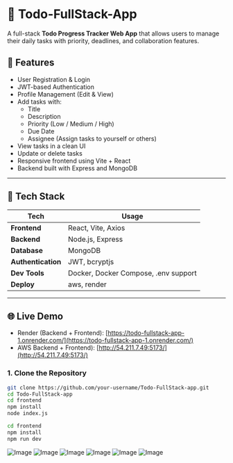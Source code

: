 # 📝 Todo-FullStack-App

A full-stack **Todo Progress Tracker Web App** that allows users to manage their daily tasks with priority, deadlines, and collaboration features.

## 🚀 Features

- User Registration & Login
- JWT-based Authentication
- Profile Management (Edit & View)
- Add tasks with:
  - Title
  - Description
  - Priority (Low / Medium / High)
  - Due Date
  - Assignee (Assign tasks to yourself or others)
- View tasks in a clean UI
- Update or delete tasks
- Responsive frontend using Vite + React
- Backend built with Express and MongoDB

---

## 🔧 Tech Stack

| Tech           | Usage               |
|----------------|---------------------|
| **Frontend**   | React, Vite, Axios  |
| **Backend**    | Node.js, Express    |
| **Database**   | MongoDB             |
| **Authentication** | JWT, bcryptjs   |
| **Dev Tools**  | Docker, Docker Compose, .env support |
| **Deploy**     | aws, render         |

---
## 🌐 Live Demo

-  Render (Backend + Frontend): [https://todo-fullstack-app-1.onrender.com/](https://todo-fullstack-app-1.onrender.com/)
-  AWS Backend + Frontend): [http://54.211.7.49:5173/](http://54.211.7.49:5173/)



### 1. Clone the Repository
```bash
git clone https://github.com/your-username/Todo-FullStack-app.git
cd Todo-FullStack-app
cd frontend
npm install
node index.js

cd frontend
npm install
npm run dev

```
![Image](https://github.com/user-attachments/assets/5ae8b020-f892-40fb-b3e8-99cdc52e3de9)
![Image](https://github.com/user-attachments/assets/2fa8efad-094e-429b-9870-256b072e50cf)
![Image](https://github.com/user-attachments/assets/b9947b8d-2b3f-457f-96ea-d654d7028af3)
![Image](https://github.com/user-attachments/assets/5a2f1269-c552-4042-8730-aafa751d9aa2)
![Image](https://github.com/user-attachments/assets/2d6d42fc-3942-409f-88d7-bc7993513597)
![Image](https://github.com/user-attachments/assets/787981d3-f2f2-4cf7-9456-9d631edca674)
